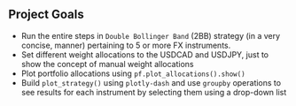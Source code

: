 ## Project Goals

- Run the entire steps in `Double Bollinger Band` (2BB) strategy (in a very concise, manner) pertaining to 5 or more FX instruments.
- Set different weight allocations to the USDCAD and USDJPY, just to show the concept of manual weight allocations
- Plot portfolio allocations using `pf.plot_allocations().show()`
- Build `plot_strategy()` using `plotly-dash` and use `groupby` operations to see results for each instrument by selecting them using a drop-down list